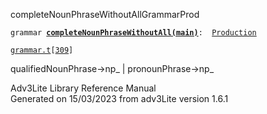 <span class="title">completeNounPhraseWithoutAll</span><span class="type">GrammarProd</span>

`grammar `**[`completeNounPhraseWithoutAll(main)`](../object/completeNounPhraseWithoutAll(main).html)**` :   `[`Production`](../object/Production.html)

[`grammar.t`](../file/grammar.t.html)`[`[`309`](../source/grammar.t.html#309)`]`

<div class="gramrule">

qualifiedNounPhrase-\>np\_ \| pronounPhrase-\>np\_  

</div>

<div class="ftr">

Adv3Lite Library Reference Manual  
Generated on 15/03/2023 from adv3Lite version 1.6.1

</div>
